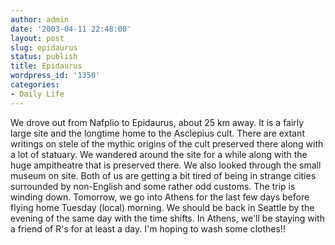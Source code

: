 ```yaml
---
author: admin
date: '2003-04-11 22:48:00'
layout: post
slug: epidaurus
status: publish
title: Epidaurus
wordpress_id: '1350'
categories:
- Daily Life
---
```


We drove out from Nafplio to Epidaurus, about 25 km away. It is a fairly
large site and the longtime home to the Asclepius cult. There are extant
writings on stele of the mythic origins of the cult preserved there
along with a lot of statuary. We wandered around the site for a while
along with the huge ampitheatre that is preserved there. We also looked
through the small museum on site. Both of us are getting a bit tired of
being in strange cities surrounded by non-English and some rather odd
customs. The trip is winding down. Tomorrow, we go into Athens for the
last few days before flying home Tuesday (local) morning. We should be
back in Seattle by the evening of the same day with the time shifts. In
Athens, we'll be staying with a friend of R's for at least a day. I'm
hoping to wash some clothes!!
